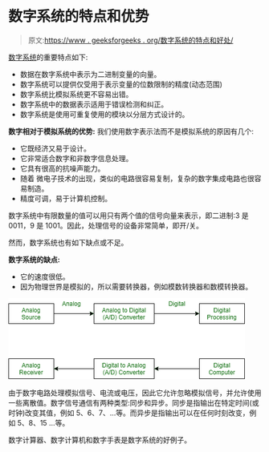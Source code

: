 # 数字系统的特点和优势

> 原文:[https://www . geeksforgeeks . org/数字系统的特点和好处/](https://www.geeksforgeeks.org/characteristics-and-benefits-of-digital-system/)

[数字系统](https://www.geeksforgeeks.org/introduction-to-digital-systems/)的重要特点如下:

*   数据在数字系统中表示为二进制变量的向量。
*   数字系统可以提供仅受用于表示变量的位数限制的精度(动态范围)
*   数字系统比模拟系统更不容易出错。
*   数字系统中的数据表示适用于错误检测和纠正。
*   数字系统是使用可重复使用的模块以分层方式设计的。

**数字相对于模拟系统的优势:**
我们使用数字表示法而不是模拟系统的原因有几个:

*   它既经济又易于设计。
*   它非常适合数字和非数字信息处理。
*   它具有很高的抗噪声能力。
*   随着
    微电子技术的出现，类似的电路很容易复制，复杂的数字集成电路也很容易制造。
*   精度可调，易于计算机控制。

数字系统中有限数量的值可以用只有两个值的信号向量来表示，即二进制:3 是 0011，9 是 1001。因此，处理信号的设备非常简单，即开/关。

然而，数字系统也有如下缺点或不足。

**数字系统的缺点:**

*   它的速度很低。
*   因为物理世界是模拟的，所以需要转换器，例如模数转换器和数模转换器。

![](img/b701228f30171503cc5c830fd8c877e1.png)

由于数字电路处理模拟信号、电流或电压，因此它允许忽略模拟信号，并允许使用一些离散值。数字信号通信有两种类型:同步和异步。同步是指输出在特定时间(或时钟)改变其值，例如 5、6、7、…等。而异步是指输出可以在任何时刻改变，例如 5、8、15 …等。

数字计算器、数字计算机和数字手表是数字系统的好例子。